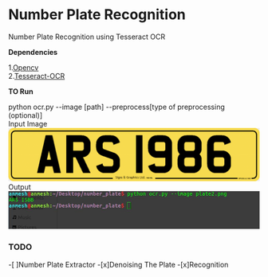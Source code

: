 # Number Plate Recognition
Number Plate Recognition using Tesseract OCR

**Dependencies**

1.[Opencv](https://opencv.org/)<br />
2.[Tesseract-OCR](https://github.com/tesseract-ocr/tesseract)<br />

**TO Run**

python ocr.py --image [path] --preprocess[type of preprocessing (optional)]<br />
Input Image
![Input](https://github.com/anmesh-vicky/Number-Plate-Recognition/blob/master/plate2.png)
Output 
![output](https://github.com/anmesh-vicky/Number-Plate-Recognition/blob/master/runn.jpeg)
### TODO
-[ ]Number Plate Extractor
-[x]Denoising The Plate
-[x]Recognition